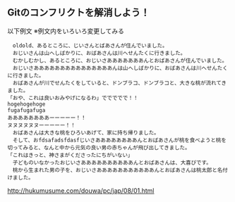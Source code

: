 ## Gitのコンフリクトを解消しよう！

以下例文
※例文内をいろいろ変更してみる

```
　oldold、あるところに、じいさんとばあさんが住んでいました。
　おじいさんは山へしばかりに、おばあさんは川へせんたくに行きました。
　むかしむかし、あるところに、おじいさあああああああんとおばあさんが住んでいました。
　おじいさあああああああああああああああんは山へしばかりに、おばあさんは川へせんたくに行きました。
　おばあさんが川でせんたくをしていると、ドンブラコ、ドンブラコと、大きな桃が流れてきました。
「おや、これは良いおみやげになるわ」ででででで！！
hogehogehoge
fugafugafuga
ああああああああーーーーー！！
ヌヌヌヌヌヌーーーーー！！
　おばあさんは大きな桃をひろいあげて、家に持ち帰りました。
　そして、おfdsafadsfdasfじいさああああああああんとおばあさんが桃を食べようと桃を切ってみると、なんと中から元気の良い男の赤ちゃんが飛び出してきました。
「これはきっと、神さまがくださったにちがいない」
　子どものいなかったおじいさああああああああああんとおばあさんは、大喜びです。
　桃から生まれた男の子を、おじいさあああああああああああんとおばあさんは桃太郎と名付けました。
```

http://hukumusume.com/douwa/pc/jap/08/01.html
